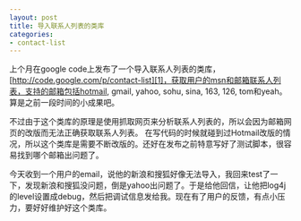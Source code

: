 ```yaml
---
layout: post
title: 导入联系人列表的类库
categories:
- contact-list
---
```

上个月在google code上发布了一个导入联系人列表的类库，[http://code.google.com/p/contact-list][1]，获取用户的msn和邮箱联系人列表，支持的邮箱包括hotmail, gmail, yahoo, sohu, sina, 163, 126, tom和yeah。算是之前一段时间的小成果吧。

不过由于这个类库的原理是使用抓取网页来分析联系人列表的，所以会因为邮箱网页的改版而无法正确获取联系人列表。 在写代码的时候就碰到过Hotmail改版的情况，所以这个类库是需要不断改版的。还好在发布之前特意写好了测试脚本，很容易找到哪个邮箱出问题了。

今天收到一个用户的email，说他的新浪和搜狐好像无法导入，我回来test了一下，发现新浪和搜狐没问题，倒是yahoo出问题了。于是给他回信，让他把log4j的level设置成debug，然后把调试信息发给我。现在有了用户的反馈，有点小压力，要好好维护好这个类库。

  [1]: http://code.google.com/p/contact-list
